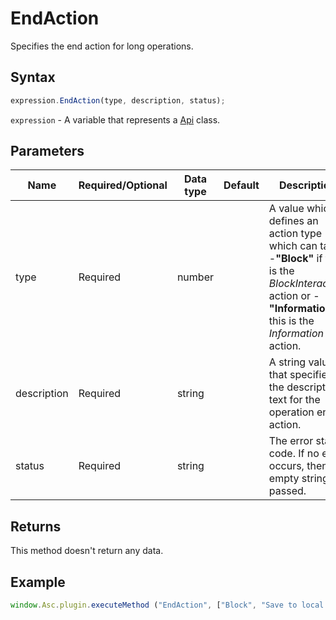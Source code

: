 # EndAction

Specifies the end action for long operations.

## Syntax

```javascript
expression.EndAction(type, description, status);
```

`expression` - A variable that represents a [Api](Methods.md) class.

## Parameters

| **Name** | **Required/Optional** | **Data type** | **Default** | **Description** |
| ------------- | ------------- | ------------- | ------------- | ------------- |
| type | Required | number |  | A value which defines an action type which can take -**"Block"** if this is the *BlockInteraction* action or -**"Information** if this is the *Information* action. |
| description | Required | string |  | A string value that specifies the description text for the operation end action. |
| status | Required | string |  | The error status code. If no error occurs, then an empty string is passed. |

## Returns

This method doesn't return any data.

## Example

```javascript
window.Asc.plugin.executeMethod ("EndAction", ["Block", "Save to local storage...", ""]);
```
